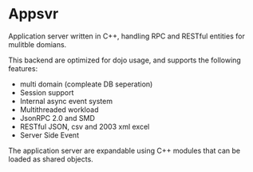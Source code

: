 # Appsvr

Application server written in C++, handling RPC and RESTful entities for
mulitble domians.

This backend are optimized for dojo usage, and supports the following 
features:

 * multi domain (compleate DB seperation)
 * Session support
 * Internal async event system
 * Multithreaded workload
 * JsonRPC 2.0 and SMD
 * RESTful JSON, csv and 2003 xml excel
 * Server Side Event

The application server are expandable using C++ modules that can be loaded 
as shared objects.
